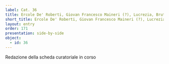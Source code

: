```yaml
---
label: Cat. 36
title: Ercole De' Roberti, Giovan Francesco Maineri (?), Lucrezia, Bruto e Collatino
short_title: Ercole De' Roberti, Giovan Francesco Maineri (?), Lucrezia, Bruto e Collatino
layout: entry
order: 171
presentation: side-by-side
object:
  - id: 36
---
```


Redazione della scheda curatoriale in corso
